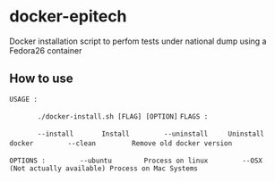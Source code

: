# docker-epitech
Docker installation script to perfom tests  under national dump using a Fedora26 container

## How to use

`USAGE :`

`       ./docker-install.sh [FLAG] [OPTION]`
`FLAGS :`

`       --install       Install`
`        --uninstall     Uninstall docker`
`        --clean         Remove old docker version`

`OPTIONS :`
`        --ubuntu        Process on linux`
`        --OSX           (Not actually available) Process on Mac Systems`